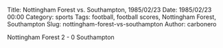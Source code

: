 Title: Nottingham Forest vs. Southampton, 1985/02/23
Date: 1985/02/23 00:00
Category: sports
Tags: football, football scores, Nottingham Forest, Southampton
Slug: nottingham-forest-vs-southampton
Author: carbonero


Nottingham Forest 2 - 0 Southampton
